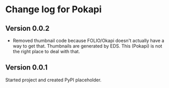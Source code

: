 # Change log for Pokapi

## Version 0.0.2

* Removed thumbnail code because FOLIO/Okapi doesn't actually have a way to get that. Thumbnails are generated by EDS. This (Pokapi) is not the right place to deal with that.

## Version 0.0.1

Started project and created PyPI placeholder.
